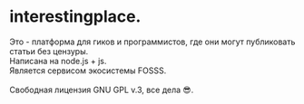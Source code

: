 # interestingplace.
Это - платформа для гиков и программистов, где они могут публиковать статьи без цензуры.
<br>Написана на node.js + js.
<br>Является сервисом экосистемы FOSSS.
<br> 
<br>Свободная лицензия GNU GPL v.3, все дела 😎.
